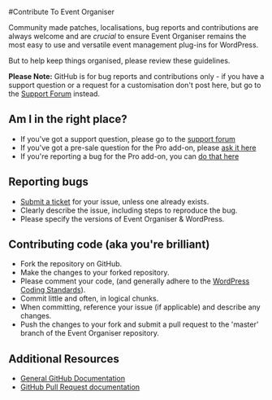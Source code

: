 #Contribute To Event Organiser

Community made patches, localisations, bug reports and contributions are always welcome and are *crucial* to ensure Event Organiser remains the most easy to use and versatile event management plug-ins for WordPress.

But to help keep things organised, please review these guidelines.

**Please Note:** GitHub is for bug reports and contributions only - if you have a support question or a request for a customisation don't post here, but go to the [Support Forum](https://wp-event-organiser.com/forums/) instead.

## Am I in the right place?
 * If you've got a support question, please go to the [support forum](https://wp-event-organiser.com/forums/) 
 * If you've got a pre-sale question for the Pro add-on, please [ask it here](http://wp-event-organiser.com/forums/forum/pre-sales-questions-pro/)
 * If you're reporting a bug for the Pro add-on, you can [do that here](https://bitbucket.org/stephenharris/event-organiser-pro/issues)
 
## Reporting bugs
 * [Submit a ticket](https://github.com/stephenharris/Event-Organiser/issues?state=open) for your issue, unless one already exists. 
 * Clearly describe the issue, including steps to reproduce the bug.
 * Please specify the versions of Event Organiser & WordPress.
 
## Contributing code (aka you're brilliant)
 * Fork the repository on GitHub.
 * Make the changes to your forked repository.
 * Please comment your code, (and generally adhere to the [WordPress Coding Standards](http://codex.wordpress.org/WordPress_Coding_Standards)).
 * Commit little and often, in logical chunks.
 * When committing, reference your issue (if applicable) and describe any changes.
 * Push the changes to your fork and submit a pull request to the 'master' branch of the Event Organiser repository.

## Additional Resources
* [General GitHub Documentation](http://help.github.com/)
* [GitHub Pull Request documentation](http://help.github.com/send-pull-requests/)